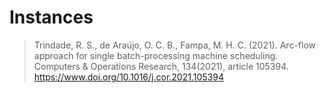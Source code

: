 # Instances
> Trindade, R. S., de Araújo, O. C. B., Fampa, M. H. C. (2021). Arc-flow approach for single batch-processing machine scheduling. Computers & Operations Research, 134(2021), article 105394. https://www.doi.org/10.1016/j.cor.2021.105394

